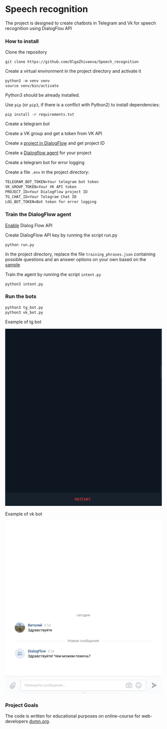 # Speech recognition

The project is designed to create chatbots in Telegram and Vk for speech recognition
using DialogFlou API

### How to install

Clone the repository
```commandline
git clone https://github.com/OlgaZhivaeva/Speech_recognition
```

Create a virtual environment in the project directory and activate it
```commandline
python3 -m venv venv
source venv/bin/activate
```

Python3 should be already installed.

Use `pip` (or `pip3`, if there is a conflict with Python2) to install dependencies:
```commandline
pip install -r requirements.txt
```

Create a telegram bot

Create a VK group and get a token from VK API

Create a [project in DialogFlow](https://cloud.google.com/dialogflow/es/docs/quick/setup) and get project ID

Create a [Dialogflow agent](https://cloud.google.com/dialogflow/es/docs/quick/build-agent) for your project

Create a telegram bot for error logging

Create a file `.env` in the project directory:

```commandline
TELEGRAM_BOT_TOKEN=Your telegram bot token
VK_GROUP_TOKEN=Your VK API token
PROJECT_ID=Your DialogFlow project ID
TG_CHAT_ID=Your Telegram Chat ID
LOG_BOT_TOKEN=Bot token for error logging
```

### Train the DialogFlow agent

[Enable](https://cloud.google.com/dialogflow/es/docs/quick/setup#api) Dialog Flow API

Create DialogFlow API key by running the script run.py
```commandline
python run.py
```

In the project directory, replace the file `training_phrases.json` containing possible questions and
an answer options on your own based on the [sample](https://github.com/OlgaZhivaeva/Speech_recognition/blob/main/training_phrases.json)

Train the agent by running the script `intent.py`
```commandline
python3 intent.py
```

### Run the bots

```commandline
python3 tg_bot.py
python3 vk_bot.py
```
Example of tg bot

![Example of tg bot](https://github.com/OlgaZhivaeva/Speech_recognition/blob/main/demo_tg_bot.gif)

Example of vk bot

![Example of vk bot](https://github.com/OlgaZhivaeva/Speech_recognition/blob/main/demo_vk_bot.gif)

### Project Goals

The code is written for educational purposes on online-course for web-developers [dvmn.org](https://dvmn.org/).